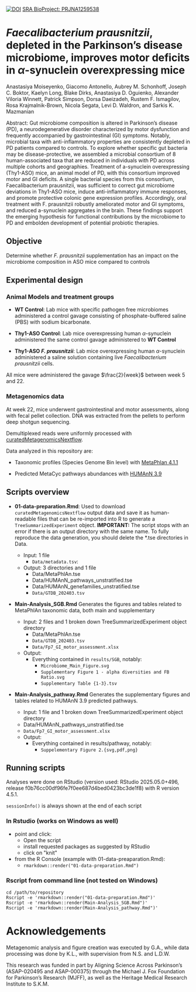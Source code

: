 [![DOI](https://zenodo.org/badge/DOI/10.5281/zenodo.17128213.svg)](https://doi.org/10.5281/zenodo.17128213) [SRA BioProject: PRJNA1259538](https://www.ncbi.nlm.nih.gov/bioproject/?term=PRJNA1259538)

# *Faecalibacterium prausnitzii*, depleted in the Parkinson’s disease microbiome, improves motor deficits in $\alpha$-synuclein overexpressing mice

Anastasiya Moiseyenko, Giacomo Antonello, Aubrey M. Schonhoff, Joseph C. Boktor, Kaelyn Long, Blake Dirks, Anastasiya D. Oguienko, Alexander Viloria Winnett, Patrick Simpson, Dorsa Daeizadeh, Rustem F. Ismagilov, Rosa Krajmalnik-Brown, Nicola Segata, Levi D. Waldron, and Sarkis K. Mazmanian

Abstract: Gut microbiome composition is altered in Parkinson’s disease (PD), a neurodegenerative disorder characterized by motor dysfunction and frequently accompanied by gastrointestinal (GI) symptoms. Notably, microbial taxa with anti-inflammatory properties are consistently depleted in PD patients compared to controls. To explore whether specific gut bacteria may be disease-protective, we assembled a microbial consortium of 8 human-associated taxa that are reduced in individuals with PD across multiple cohorts and geographies. Treatment of a-synuclein overexpressing (Thy1-ASO) mice, an animal model of PD, with this consortium improved motor and GI deficits. A single bacterial species from this consortium, Faecalibacterium prausnitzii, was sufficient to correct gut microbiome deviations in Thy1-ASO mice, induce anti-inflammatory immune responses, and promote protective colonic gene expression profiles. Accordingly, oral treatment with F. prausnitzii robustly ameliorated motor and GI symptoms, and reduced a-synuclein aggregates in the brain. These findings support the emerging hypothesis for functional contributions by the microbiome to PD and embolden development of potential probiotic therapies.

## Objective

Determine whether *F. prausnitzii* supplementation has an  impact on the 
microbiome composition in ASO mice compared to controls
  
## Experimental design

### Animal Models and treatment groups

- **WT Control**: Lab mice with specific pathogen free microbiomes administered
a control gavage consisting of phosphate-buffered saline (PBS) with sodium bicarbonate.

- **Thy1-ASO Control**: Lab mice overexpressing human $\alpha$-synuclein 
administered the same control gavage administered to **WT Control**

- **Thy1-ASO *F. prausnitzii***: Lab mice overexpressing human $\alpha$-synuclein 
administered a saline solution containing live *Faecalibacterium prausnitzii* 
cells.

All mice were administered the gavage $\frac{2}{week}$ between week 5 and 22.

### Metagenomics data

At week 22, mice underwent gastrointestinal and motor assessments, along with 
fecal pellet collection. DNA was extracted from the pellets to perform deep
shotgun sequencing.

Demultiplexed reads were uniformly processed with 
[curatedMetagenomicsNextflow](https://github.com/seandavi/curatedMetagenomicsNextflow).

Data analyzed in this repository are:
  
  - Taxonomic profiles (Species Genome Bin level) with [MetaPhlan 4.1.1](https://github.com/biobakery/MetaPhlAn/releases/tag/4.1.1)
  
  - Predicted MetaCyc pathways abundances with [HUMAnN 3.9](https://github.com/biobakery/humann/releases/tag/v3.9)

## Scripts overview
  
  - **01-data-preparation.Rmd**: Used to download `curatedMetagenomicsNextflow`
  output data and save it as human-readable files that can be re-imported into 
  R to generate a `TreeSummarizedExperiment` object. **IMPORTANT:** The script 
  stops with an error if there is an output directory with the same name. To 
  fully reproduce the data generation, you should delete the *.tse directories 
  in Data.
  
    - Input: 1 file
      - `Data/metadata.tsv`:
    - Output: 3 directories and 1 file
      - Data/MetaPhlAn.tse
      - Data/HUMAnN_pathways_unstratified.tse
      - Data/HUMAnN_genefamilies_unstratified.tse
      - `Data/GTDB_202403.tsv`
  
  - **Main-Analysis_SGB.Rmd** Generates the figures and tables related to 
  MetaPhlAn taxonomic data, both main and supplementary
    - Input: 2 files and 1 broken down TreeSummarizedExperiment object directory
      - Data/MetaPhlAn.tse
      - `Data/GTDB_202403.tsv`
      - `Data/Fp7_GI_motor_assessment.xlsx`
    - Output:
      - Everything contained in `results/SGB`, notably:
        - `Microbiome_Main_Figure.svg`
        - `Supplementary Figure 1 - alpha diversities and FB Ratio.svg`
        - `Supplementary Table {1-3}.tsv`

  - **Main-Analysis_pathway.Rmd** Generates the supplementary figures and tables
  related to HUMAnN 3.9 predicted pathways.
     - Input: 1 file and 1 broken down TreeSummarizedExperiment object directory
      - Data/HUMAnN_pathways_unstratified.tse
      - `Data/Fp7_GI_motor_assessment.xlsx`
    - Output:
      - Everything contained in results/pathway, notably:
        - `Suppelementary Figure 2.{svg,pdf,png}`
        
## Running scripts

Analyses were done on RStudio (version used: RStudio 2025.05.0+496, 
release f0b76cc00df96fe7f0ee687d4bed0423bc3de1f8) with R version 4.5.1. 

`sessionInfo()` is always shown at the end of each script

### In Rstudio (works on Windows as well)
  - point and click:
    - Open the script
    - install requested packages as suggested by RStudio
    - click on "knit"
  - from the R Console (example with 01-data-preaparation.Rmd):
    - `rmarkdown::render("01-data-preparation.Rmd")`
    
### Rscript from command line (not tested on Windows)

```
cd /path/to/repository
Rscript -e 'rmarkdown::render("01-data-preparation.Rmd")'
Rscript -e 'rmarkdown::render(Main-Analysis_SGB.Rmd")'
Rscript -e 'rmarkdown::render(Main-Analysis_pathway.Rmd")'
```

# Acknowledgements

Metagenomic analysis and figure creation was executed by G.A., while data processing was done by K.L., with supervision from N.S. and L.D.W.

This research was funded in part by Aligning Science Across Parkinson’s (ASAP-020495 and ASAP-000375) through the Michael J. Fox Foundation for Parkinson’s Research (MJFF), as well as the Heritage Medical Research Institute to S.K.M.
